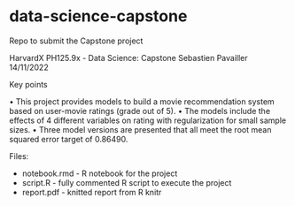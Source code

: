 # data-science-capstone
Repo to submit the Capstone project


HarvardX PH125.9x - Data Science: Capstone
Sebastien Pavailler
14/11/2022

Key points

• This project provides models to build a movie recommendation system based on user-movie ratings
(grade out of 5).
• The models include the effects of 4 different variables on rating with regularization for small sample
sizes.
• Three model versions are presented that all meet the root mean squared error target of 0.86490.


Files:
- notebook.rmd - R notebook for the project
- script.R - fully commented R script to execute the project
- report.pdf - knitted report from R knitr
